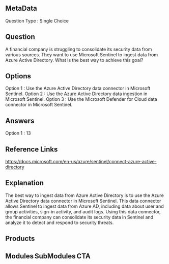 ## MetaData
Question Type : Single Choice

## Question
A financial company is struggling to consolidate its security data from various sources. They want to use Microsoft Sentinel to ingest data from Azure Active Directory. What is the best way to achieve this goal? 

## Options
Option 1 : Use the Azure Active Directory data connector in Microsoft Sentinel.
Option 2 : Use the Azure Active Directory data ingestion in Microsoft Sentinel. 
Option 3 : Use the Microsoft Defender for Cloud data connector in Microsoft Sentinel.

## Answers
Option 1 : 13

## Reference Links
https://docs.microsoft.com/en-us/azure/sentinel/connect-azure-active-directory 
  
## Explanation
The best way to ingest data from Azure Active Directory is to use the Azure Active Directory data connector in Microsoft Sentinel. This data connector allows Sentinel to ingest data from Azure AD, including data about user and group activities, sign-in activity, and audit logs. Using this data connector, the financial company can consolidate its security data in Sentinel and analyze it to detect and respond to security threats. 

## Products 


## Modules SubModules CTA 